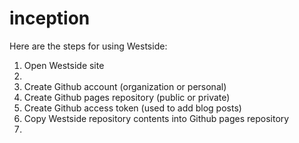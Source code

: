 # inception

Here are the steps for using Westside:

1.  Open Westside site
1.  
1.  Create Github account (organization or personal)
1.  Create Github pages repository (public or private)
1.  Create Github access token (used to add blog posts)
1.  Copy Westside repository contents into Github pages repository
1.  
